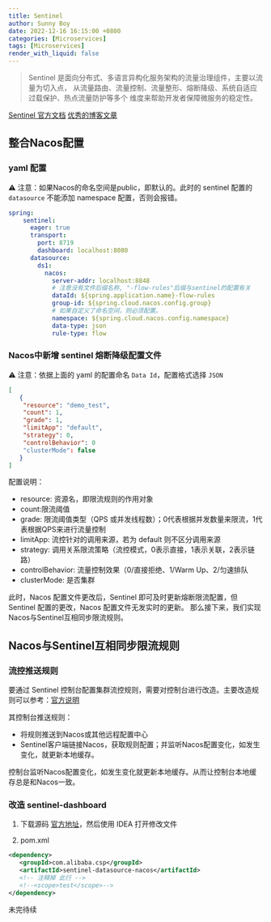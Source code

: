```yaml
---
title: Sentinel
author: Sunny Boy
date: 2022-12-16 16:15:00 +0800
categories: [Microservices]
tags: [Microservices]
render_with_liquid: false
---
```


> Sentinel 是面向分布式、多语言异构化服务架构的流量治理组件，主要以流量为切入点，
> 从流量路由、流量控制、流量整形、熔断降级、系统自适应过载保护、热点流量防护等多个
> 维度来帮助开发者保障微服务的稳定性。

[Sentinel 官方文档](https://sentinelguard.io/zh-cn/docs/introduction.html)
[优秀的博客文章](https://blog.csdn.net/a1036645146/article/details/107844149)

## 整合Nacos配置

### yaml 配置

⚠️ 注意：如果Nacos的命名空间是public，即默认的。此时的 sentinel 配置的 `datasource` 不能添加 namespace 配置，否则会报错。

```yaml
spring:
    sentinel:
      eager: true
      transport:
        port: 8719
        dashboard: localhost:8080
      datasource:
        ds1:
          nacos:
            server-addr: localhost:8848
            # 注意没有文件后缀名称, "-flow-rules"后缀与sentinel的配置有关
            dataId: ${spring.application.name}-flow-rules
            group-id: ${spring.cloud.nacos.config.group}
            # 如果自定义了命名空间，则必须配置。
            namespace: ${spring.cloud.nacos.config.namespace}
            data-type: json
            rule-type: flow
```

### Nacos中新增 sentinel 熔断降级配置文件

⚠️ 注意：依据上面的 yaml 的配置命名 `Data Id`，配置格式选择 `JSON`

```json
[
   {
    "resource": "demo_test",
    "count": 1,
    "grade": 1,
    "limitApp": "default",
    "strategy": 0,
    "controlBehavior": 0
    "clusterMode": false
   }
]
```

配置说明：

+ resource:  资源名，即限流规则的作用对象
+ count:限流阈值
+ grade: 限流阈值类型（QPS 或并发线程数）；0代表根据并发数量来限流，1代表根据QPS来进行流量控制
+ limitApp: 流控针对的调用来源，若为 default 则不区分调用来源
+ strategy: 调用关系限流策略（流控模式，0表示直接，1表示关联，2表示链路）
+ controlBehavior: 流量控制效果（0/直接拒绝、1/Warm Up、2/匀速排队
+ clusterMode: 是否集群

此时，Nacos 配置文件更改后，Sentinel 即可及时更新熔断限流配置，但 Sentinel 配置的更改，Nacos 配置文件无发实时的更新。
那么接下来，我们实现Nacos与Sentinel互相同步限流规则。

## Nacos与Sentinel互相同步限流规则

### 流控推送规则

要通过 Sentinel 控制台配置集群流控规则，需要对控制台进行改造。主要改造规则可以参考：[官方说明](https://github.com/alibaba/Sentinel/wiki/Sentinel-控制台（集群流控管理）#规则配置)

其控制台推送规则：

+ 将规则推送到Nacos或其他远程配置中心
+ Sentinel客户端链接Nacos，获取规则配置；并监听Nacos配置变化，如发生变化，就更新本地缓存。

控制台监听Nacos配置变化，如发生变化就更新本地缓存。从而让控制台本地缓存总是和Nacos一致。

### 改造 sentinel-dashboard

1. 下载源码
    [官方地址](https://github.com/alibaba/Sentinel/releases)，然后使用 IDEA 打开修改文件

2. pom.xml

```xml
<dependency>
   <groupId>com.alibaba.csp</groupId>
   <artifactId>sentinel-datasource-nacos</artifactId>
   <!-- 注释掉 此行 -->
   <!--<scope>test</scope>-->
</dependency>
```

未完待续
